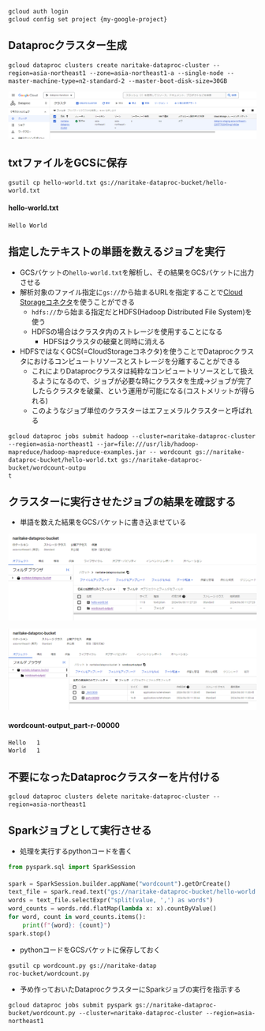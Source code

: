 
```
gcloud auth login
gcloud config set project {my-google-project}
```

## Dataprocクラスター生成
```
gcloud dataproc clusters create naritake-dataproc-cluster --region=asia-northeast1 --zone=asia-northeast1-a --single-node --master-machine-type=n2-standard-2 --master-boot-disk-size=30GB
```

![alt text](image.png)

## txtファイルをGCSに保存

```
gsutil cp hello-world.txt gs://naritake-dataproc-bucket/hello-world.txt
```

#### hello-world.txt
```
Hello World
```


## 指定したテキストの単語を数えるジョブを実行
- GCSバケットの`hello-world.txt`を解析し、その結果をGCSバケットに出力させる
- 解析対象のファイル指定に`gs://`から始まるURLを指定することで[Cloud Storageコネクタ](https://cloud.google.com/dataproc/docs/concepts/connectors/cloud-storage?hl=ja)を使うことができる
  - `hdfs://`から始まる指定だとHDFS(Hadoop Distributed File System)を使う
  - HDFSの場合はクラスタ内のストレージを使用することになる
    - HDFSはクラスタの破棄と同時に消える
- HDFSではなくGCS(=CloudStorageコネクタ)を使うことでDataprocクラスタにおけるコンピュートリソースとストレージを分離することができる
  - これによりDataprocクラスタは純粋なコンピュートリソースとして扱えるようになるので、ジョブが必要な時にクラスタを生成->ジョブが完了したらクラスタを破棄、という運用が可能になる(コストメリットが得られる)
  - このようなジョブ単位のクラスターはエフェメラルクラスターと呼ばれる

```
gcloud dataproc jobs submit hadoop --cluster=naritake-dataproc-cluster --region=asia-northeast1 --jar=file:///usr/lib/hadoop-mapreduce/hadoop-mapreduce-examples.jar -- wordcount gs://naritake-dataproc-bucket/hello-world.txt gs://naritake-dataproc-bucket/wordcount-outpu
t
```

## クラスターに実行させたジョブの結果を確認する
- 単語を数えた結果をGCSバケットに書き込ませている

![alt text](image-1.png)

![alt text](image-2.png)

#### wordcount-output_part-r-00000
```
Hello	1
World	1
```

## 不要になったDataprocクラスターを片付ける

```
gcloud dataproc clusters delete naritake-dataproc-cluster --region=asia-northeast1
```




## Sparkジョブとして実行させる
- 処理を実行するpythonコードを書く

```py
from pyspark.sql import SparkSession

spark = SparkSession.builder.appName("wordcount").getOrCreate()
text_file = spark.read.text("gs://naritake-dataproc-bucket/hello-world.txt")
words = text_file.selectExpr("split(value, ',') as words")
word_counts = words.rdd.flatMap(lambda x: x).countByValue()
for word, count in word_counts.items():
    print(f"{word}: {count}")
spark.stop()
```

- pythonコードをGCSバケットに保存しておく

```
gsutil cp wordcount.py gs://naritake-datap
roc-bucket/wordcount.py
```

- 予め作っておいたDataprocクラスターにSparkジョブの実行を指示する

```
gcloud dataproc jobs submit pyspark gs://naritake-dataproc-bucket/wordcount.py --cluster=naritake-dataproc-cluster --region=asia-northeast1
```